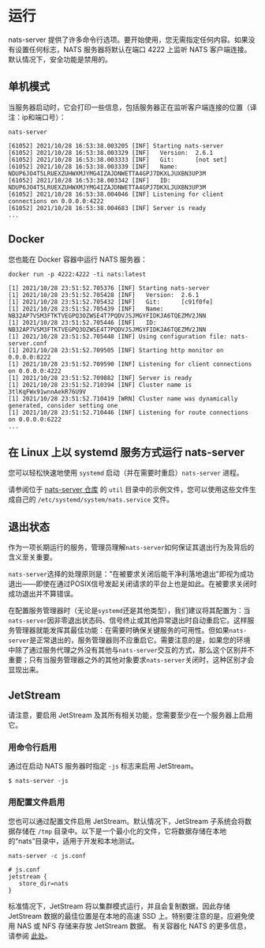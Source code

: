 # 运行

nats-server 提供了许多命令行选项。要开始使用，您无需指定任何内容。如果没有设置任何标志，NATS 服务器将默认在端口 4222 上监听 NATS 客户端连接。默认情况下，安全功能是禁用的。

## 单机模式

当服务器启动时，它会打印一些信息，包括服务器正在监听客户端连接的位置（译注：ip和端口号）：

```shell
nats-server
```
```text
[61052] 2021/10/28 16:53:38.003205 [INF] Starting nats-server
[61052] 2021/10/28 16:53:38.003329 [INF]   Version:  2.6.1
[61052] 2021/10/28 16:53:38.003333 [INF]   Git:      [not set]
[61052] 2021/10/28 16:53:38.003339 [INF]   Name:     NDUP6JO4T5LRUEXZUHWXMJYMG4IZAJDNWETTA4GPJ7DKXLJUXBN3UP3M
[61052] 2021/10/28 16:53:38.003342 [INF]   ID:       NDUP6JO4T5LRUEXZUHWXMJYMG4IZAJDNWETTA4GPJ7DKXLJUXBN3UP3M
[61052] 2021/10/28 16:53:38.004046 [INF] Listening for client connections on 0.0.0.0:4222
[61052] 2021/10/28 16:53:38.004683 [INF] Server is ready
...
```

## Docker

您也能在 Docker 容器中运行 NATS 服务器：

```shell
docker run -p 4222:4222 -ti nats:latest
```
```text
[1] 2021/10/28 23:51:52.705376 [INF] Starting nats-server
[1] 2021/10/28 23:51:52.705428 [INF]   Version:  2.6.1
[1] 2021/10/28 23:51:52.705432 [INF]   Git:      [c91f0fe]
[1] 2021/10/28 23:51:52.705439 [INF]   Name:     NB32AP7VSM3FTKTVEGPQ3OZWSE4T7PQDVJSJMGYFIDKJA6TQEZMV2JNN
[1] 2021/10/28 23:51:52.705446 [INF]   ID:       NB32AP7VSM3FTKTVEGPQ3OZWSE4T7PQDVJSJMGYFIDKJA6TQEZMV2JNN
[1] 2021/10/28 23:51:52.705448 [INF] Using configuration file: nats-server.conf
[1] 2021/10/28 23:51:52.709505 [INF] Starting http monitor on 0.0.0.0:8222
[1] 2021/10/28 23:51:52.709590 [INF] Listening for client connections on 0.0.0.0:4222
[1] 2021/10/28 23:51:52.709882 [INF] Server is ready
[1] 2021/10/28 23:51:52.710394 [INF] Cluster name is 3tlKqFWx91wnnAekR76U9V
[1] 2021/10/28 23:51:52.710419 [WRN] Cluster name was dynamically generated, consider setting one
[1] 2021/10/28 23:51:52.710446 [INF] Listening for route connections on 0.0.0.0:6222
...
```

## 在 Linux 上以 systemd 服务方式运行 nats-server

您可以轻松快速地使用 `systemd` 启动（并在需要时重启）`nats-server` 进程。

请参阅位于 [nats-server 仓库](https://github.com/nats-io/nats-server/tree/main/util) 的 `util` 目录中的示例文件，您可以使用这些文件生成自己的 `/etc/systemd/system/nats.service` 文件。

## 退出状态

作为一项长期运行的服务，管理员理解`nats-server`如何保证其退出行为及背后的含义至关重要。

`nats-server`选择的处理原则是："在被要求关闭后能干净利落地退出"即视为成功退出——即使在通过POSIX信号发起关闭请求的平台上也是如此。在被要求关闭时成功退出并不算错误。

在配置服务管理器时（无论是`systemd`还是其他类型），我们建议将其配置为：当`nats-server`因非零退出状态码、信号终止或其他异常退出时自动重启它。这样服务管理器就能发挥其最佳功能：在需要时确保关键服务的可用性。但如果`nats-server`是正常退出的，服务管理器则不应重启它。需要注意的是，如果您的环境中除了通过服务代理之外没有其他与`nats-server`交互的方式，那么这个区别并不重要；只有当服务管理器之外的其他对象要求`nats-server`关闭时，这种区别才会显现出来。

## JetStream

请注意，要启用 JetStream 及其所有相关功能，您需要至少在一个服务器上启用它。

### 用命令行启用

通过在启动 NATS 服务器时指定 `-js` 标志来启用 JetStream。

`$ nats-server -js`

### 用配置文件启用

您也可以通过配置文件启用 JetStream。默认情况下，JetStream 子系统会将数据存储在 `/tmp` 目录中。以下是一个最小化的文件，它将数据存储在本地的“nats”目录中，适用于开发和本地测试。

```shell
nats-server -c js.conf
```

```text
# js.conf
jetstream {
   store_dir=nats
}
```

标准情况下，JetStream 将以集群模式运行，并且会复制数据，因此存储 JetStream 数据的最佳位置是在本地的高速 SSD 上。特别要注意的是，应避免使用 NAS 或 NFS 存储来存放 JetStream 数据。
有关容器化 NATS 的更多信息，请参阅 [此处](nats_docker/)。

